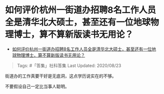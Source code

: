 # 如何评价杭州一街道办招聘8名工作人员全是清华北大硕士，甚至还有一位地球物理博士，算不算新版读书无用论？

- [如何评价杭州一街道办招聘8名工作人员全是清华北大硕士，甚至还有一位地球物理博士，算不算新版读书无用论？](https://www.zhihu.com/question/416638524/answer/1429017912)

>Tags: #「答集」社科答集
>Last Updated: 2020/08/23

街道办的工作真要干好是无底洞，这点学历说实在的不够。

不要假设自己一定比当事人聪明。
